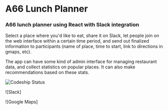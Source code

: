 # A66 Lunch Planner

### A66 lunch planner using React with Slack integration

Select a place where you'd like to eat, share it on Slack, let people join on the web interface within a certain time period, and send out finalized information to participants (name of place, time to start, link to directions in gmaps, etc).

The app can have some kind of admin interface for managing restaurant data, and collect statistics on popular places. It can also make recommendations based on these stats.





![Codeship Status](https://codeship.com/projects/YOUR_PROJECT_UUID/status?branch=master)

![Slack]

![Google Maps]
